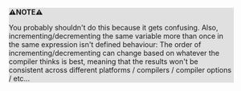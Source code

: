 <div style="margin:2em; background-color: #e0e0e0;">

<strong>⚠️NOTE️️️⚠️</strong>

You probably shouldn't do this because it gets confusing. Also, incrementing/decrementing the same variable more than once in the same expression isn't defined behaviour: The order of  incrementing/decrementing can change based on whatever the compiler thinks is best, meaning that the results won't be consistent across different platforms / compilers / compiler options / etc...
</div>

